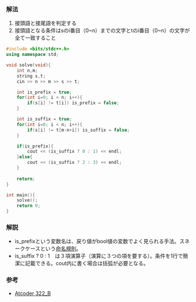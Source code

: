 ### 解法
1. 接頭語と接尾語を判定する
2. 接頭語となる条件はsのi番目（0~n）までの文字とtのi番目（0~n）の文字が全て一致すること

``` cpp
#include <bits/stdc++.h>
using namespace std;

void solve(void){
    int n,m;
    string s,t;
    cin >> n >> m >> s >> t;

    int is_prefix = true;
    for(int i=0; i < n; i++){
        if(s[i] != t[i]) is_prefix = false;
    }

    int is_suffix = true;
    for(int i=0; i < n; i++){
        if(s[i] != t[m-n+i]) is_suffix = false;
    }

    if(is_prefix){
        cout << (is_suffix ? 0 : 1) << endl;
    }else{
        cout << (is_suffix ? 2 : 3) << endl; 
    }
    
    return;
}

int main(){
    solve();
    return 0;
}

```

### 解説
- is_prefixという変数名は、戻り値がbool値の変数でよく見られる手法。スネークケースという[命名規則](https://designsupply-web.com/media/development/4052/)。
- is_suffix ? 0 : 1　は３項演算子（演算に３つの項を要する）。条件を1行で簡潔に記載できる。cout内に書く場合は括弧が必要となる。


### 参考
- [Atcoder 322_B](https://atcoder.jp/contests/abc322)